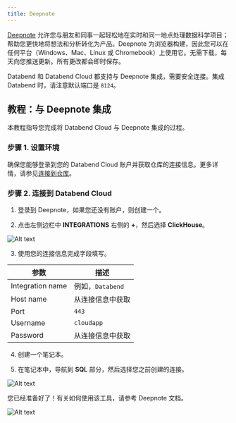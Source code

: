 ```yaml
---
title: Deepnote
---
```


[Deepnote](https://deepnote.com) 允许您与朋友和同事一起轻松地在实时和同一地点处理数据科学项目；帮助您更快地将想法和分析转化为产品。Deepnote 为浏览器构建，因此您可以在任何平台（Windows、Mac、Linux 或 Chromebook）上使用它。无需下载，每天向您推送更新。所有更改都会即时保存。

Databend 和 Databend Cloud 都支持与 Deepnote 集成，需要安全连接。集成 Databend 时，请注意默认端口是 `8124`。

## 教程：与 Deepnote 集成

本教程指导您完成将 Databend Cloud 与 Deepnote 集成的过程。

### 步骤 1. 设置环境

确保您能够登录到您的 Databend Cloud 账户并获取仓库的连接信息。更多详情，请参见[连接到仓库](/guides/cloud/using-databend-cloud/warehouses#connecting)。

### 步骤 2. 连接到 Databend Cloud

1. 登录到 Deepnote，如果您还没有账户，则创建一个。

2. 点击左侧边栏中 **INTEGRATIONS** 右侧的 **+**，然后选择 **ClickHouse**。

![Alt text](@site/docs/public/img/integration/11.png)

3. 使用您的连接信息完成字段填写。

| 参数              | 描述                             |
|------------------|----------------------------------|
| Integration name | 例如，`Databend`                 |
| Host name        | 从连接信息中获取                 |
| Port             | `443`                            |
| Username         | `cloudapp`                       |
| Password         | 从连接信息中获取                 |

4. 创建一个笔记本。

5. 在笔记本中，导航到 **SQL** 部分，然后选择您之前创建的连接。

![Alt text](@site/docs/public/img/integration/13.png)

您已经准备好了！有关如何使用该工具，请参考 Deepnote 文档。

![Alt text](@site/docs/public/img/integration/15.png)